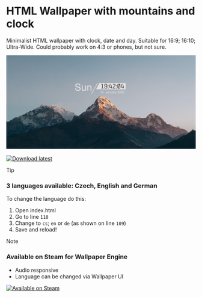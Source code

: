 # HTML Wallpaper with mountains and clock
Minimalist HTML wallpaper with clock, date and day.
Suitable for 16:9; 16:10; Ultra-Wide. Could probably work on 4:3 or phones, but not sure.

![Preview](preview.png)

[![Download latest](https://img.shields.io/badge/Download-wallpaper.zip-brightgreen)](https://github.com/MichalJef/wallpaper-mountains-clock/raw/refs/heads/main/releases/1.0/wallpaper.zip)

> [!TIP] 
> ### 3 languages available: Czech, English and German
> To change the language do this:
> 1. Open index.html
> 2. Go to line `110`
> 3. Change to `cs`; `en` or `de` (as shown on line `109`)
> 4. Save and reload!

> [!NOTE]
> ### Available on Steam for Wallpaper Engine
> - Audio responsive
> - Language can be changed via Wallpaper UI
>
> [![Available on Steam](https://img.shields.io/badge/Available%20on%20Steam-002e75?style=flat&logo=steam)](https://steamcommunity.com/sharedfiles/filedetails/?id=3409230390)
